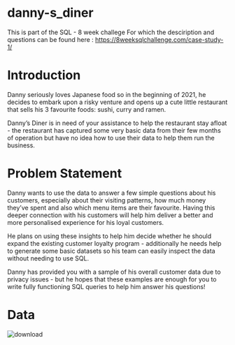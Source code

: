 # danny-s_diner
This is part of  the SQL - 8 week challege
For which the desciription and questions can be found here : https://8weeksqlchallenge.com/case-study-1/

# Introduction
Danny seriously loves Japanese food so in the beginning of 2021, he decides to embark upon a risky venture and opens up a cute little restaurant that sells his 3 favourite foods: sushi, curry and ramen.

Danny’s Diner is in need of your assistance to help the restaurant stay afloat - the restaurant has captured some very basic data from their few months of operation but have no idea how to use their data to help them run the business.

# Problem Statement
Danny wants to use the data to answer a few simple questions about his customers, especially about their visiting patterns, how much money they’ve spent and also which menu items are their favourite. Having this deeper connection with his customers will help him deliver a better and more personalised experience for his loyal customers.

He plans on using these insights to help him decide whether he should expand the existing customer loyalty program - additionally he needs help to generate some basic datasets so his team can easily inspect the data without needing to use SQL.

Danny has provided you with a sample of his overall customer data due to privacy issues - but he hopes that these examples are enough for you to write fully functioning SQL queries to help him answer his questions!

# Data
![download](https://github.com/ykk0299/danny-s_diner/assets/131330011/736e1f80-b91f-4967-8e1d-4a466d4a3fb8)
